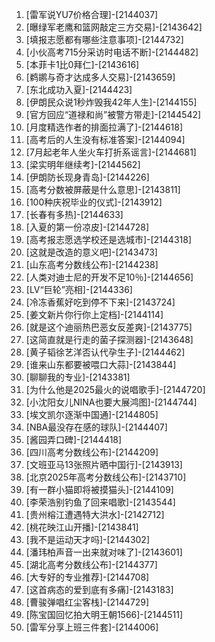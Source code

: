 
1. [雷军说YU7价格合理]-[2144037]
1. [曝绿军老鹰和篮网敲定三方交易]-[2143642]
1. [填报志愿都有哪些注意事项]-[2144732]
1. [小伙高考715分采访时电话不断]-[2144482]
1. [本菲卡1比0拜仁]-[2143616]
1. [鹈鹕与奇才达成多人交易]-[2143659]
1. [东北成功入夏]-[2144423]
1. [伊朗民众说1秒炸毁我42年人生]-[2144155]
1. [官方回应“道禄和尚”被警方带走]-[2144542]
1. [月度精选作者的排面拉满了]-[2144618]
1. [高考后的人生没有标准答案]-[2144094]
1. [7月起老年人坐火车打折系谣言]-[2144681]
1. [梁实明年继续考]-[2144562]
1. [伊朗防长现身青岛]-[2144226]
1. [高考分数被屏蔽是什么意思]-[2143811]
1. [100种庆祝毕业的仪式]-[2143912]
1. [长春有多热]-[2144633]
1. [入夏的第一份凉皮]-[2144728]
1. [高考报志愿选学校还是选城市]-[2144318]
1. [这就是改造的意义吧]-[2143473]
1. [山东高考分数线公布]-[2144238]
1. [人类对迪士尼的开发不足10％]-[2144656]
1. [LV“巨轮”亮相]-[2144336]
1. [冷冻香蕉好吃到停不下来]-[2143724]
1. [姜文新片你行你上定档]-[2144114]
1. [就是这个迪丽热巴恶女反差爽]-[2143775]
1. [这简直就是行走的菌子探测器]-[2143648]
1. [黄子韬徐艺洋否认代孕生子]-[2144462]
1. [谁来山东都要被喂口大蒜]-[2143844]
1. [聊聊我的专业]-[2143381]
1. [为什么他是2025最火的说唱歌手]-[2144720]
1. [小沈阳女儿NINA也要大展鸿图]-[2144744]
1. [埃文凯尔逐渐中国通]-[2144805]
1. [NBA最没存在感的球队]-[2144407]
1. [酱园弄口碑]-[2144418]
1. [四川高考分数线公布]-[2144209]
1. [文班亚马13张照片晒中国行]-[2143913]
1. [北京2025年高考分数线公布]-[2143710]
1. [有一群小猫即将被摸猫头]-[2144109]
1. [李荣浩别钓鱼了回来唱歌]-[2143544]
1. [贵州榕江遭遇特大洪水]-[2142712]
1. [桃花映江山开播]-[2143841]
1. [我不是运动天才吗]-[2144302]
1. [潘玮柏声音一出来就对味了]-[2143601]
1. [湖北高考分数线公布]-[2144377]
1. [大专好的专业推荐]-[2144708]
1. [这首病态的爱到底有多痛]-[2143183]
1. [曹骏弹唱红尘客栈]-[2144729]
1. [陈宝国回忆拍大明王朝1566]-[2144511]
1. [雷军分享上班三件套]-[2144006]